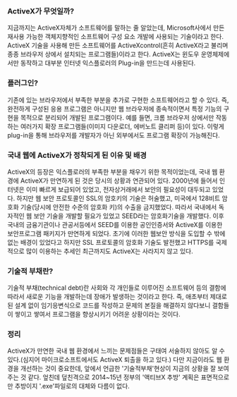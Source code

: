 

### ActiveX가 무엇일까?
지금까지는 ActiveX자체가 소프트웨어를 말하는 줄 알았는데, Microsoft사에서 만든 재사용 가능한 객체지향적인 소프트웨어 구성 요소 개발에 사용되는 기술이라고 한다. ActiveX 기술을 사용해 만든 소프트웨어를 ActiveXcontrol(흔히 ActiveX라고 불리며 종종 브라우저 상에서 설치되는 프로그램들)이라고 한다. ActiveX는 윈도우 운영체제에서만 동작하고 대부분 인터넷 익스플로러의 Plug-in을 만드는데 사용된다. 

### 플러그인?
기존에 있는 브라우저에서 부족한 부분을 추가로 구현한 소프트웨어라고 할 수 있다. 즉, 완전하게 구성된 응용 프로그램은 아니지만 웹 브라우저에 종속적이면서 특정 기능의 구현을 목적으로 분리되어 개발된 프로그램이다. 예를 들면, 크롬 브라우저 상에서만 작동하는 여러가지 확장 프로그램들(이미지 다운로더, 에버노트 클리퍼 등)이 있다. 이렇게 plug-in을 통해 브라우저를 개발자가 아닌 외부에서도 프로그램 확장이 가능해진다. 

### 국내 웹에 ActiveX가 정착되게 된 이유 및 배경
ActiveX의 등장은 익스플로러의 부족한 부분을 채우기 위한 목적이었는데, 국내 웹 환경에 ActiveX가 만연하게 된 것은 당시의 상황과 연관되어 있다. 2000년에 들어서 인터넷은 이미 빠르게 보급되어 있었고, 전자상거래에서 보안의 필요성이 대두되고 있었다. 하지만 웹 보안 프로토콜인 SSL의 암호키의 기술은 허술했고, 미국에서 128비트 암호화 기술(당시에 안전한 수준의 암호화 키)의 수출을 금지했었다. 따라서 국내에서 독자적인 웹 보안 기술을 개발할 필요가 있었고 SEED라는 암호화기술을 개발했다. 이후 국내의 금융기관이나 관공서등에서 SEED를 이용한 공인인증서와 ActiveX를 이용한 보안프로그램 패키지가 만연하게 되었다. 초기에 이러한 웹보안 방식을 도입할 수 밖에 없는 배경이 있었다고 하지만 SSL 프로토콜의 암호화 기술도 발전했고 HTTPS를 국제적으로 많이 이용하는 추세인 최근까지도 ActiveX는 사라지지 않고 있다. 

### 기술적 부채란?
기술적 부채(technical debt)란 사회와 각 개인들로 이루어진 소프트웨어 등의 결함에 따라서 새로운 기능을 개발하는데 장애가 발생하는 것이라고 한다. 즉, 애초부터 제대로 된 설계 없이 임기응변식으로 코드를 작성하고 문제의 본질을 해결하지 않다보니 결함들이 쌓이고 쌓여서 프로그램을 향상시키기 어려운 상황이라는 것이다. 

### 정리
ActiveX가 만연한 국내 웹 환경에서 느끼는 문제점들은 구태여 서술하지 않아도 알 수 있다.(심지어 마이크로소프트에서도 ActiveX 퇴출을 하고 있다.) 다만 지금이라도 웹 환경을 개선하는 것이 중요한데, 앞에서 언급한 '기술적부채'현상이 지금의 상황을 잘 보여주는 것 같다. 엎친데 덮친격으로 2014~15년 정부의 '액티브X 추방' 계획은 표면적으로만 추방이지 '.exe'파일로의 대체와 다름이 없다. 
